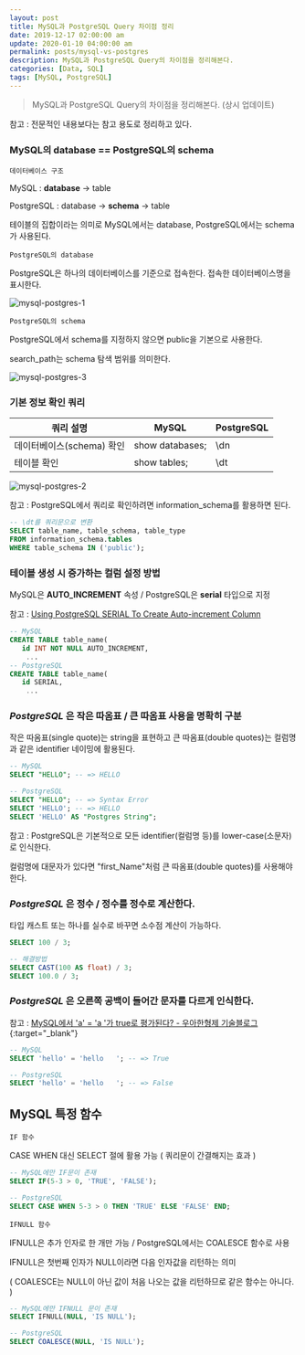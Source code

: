 ```yaml
---
layout: post
title: MySQL과 PostgreSQL Query 차이점 정리
date: 2019-12-17 02:00:00 am
update: 2020-01-10 04:00:00 am
permalink: posts/mysql-vs-postgres
description: MySQL과 PostgreSQL Query의 차이점을 정리해본다.
categories: [Data, SQL]
tags: [MySQL, PostgreSQL]
---
```


> MySQL과 PostgreSQL Query의 차이점을 정리해본다. (상시 업데이트)

참고 : 전문적인 내용보다는 참고 용도로 정리하고 있다.

### MySQL의 database == PostgreSQL의 schema

    데이터베이스 구조

MySQL : **database** -> table

PostgreSQL : database -> **schema** -> table

테이블의 집합이라는 의미로 MySQL에서는 database, PostgreSQL에서는 schema가 사용된다.

`PostgreSQL의 database`

PostgreSQL은 하나의 데이터베이스를 기준으로 접속한다. 접속한 데이터베이스명을 표시한다.

![mysql-postgres-1]({{site.baseurl}}/assets/img/sql/mysql-postgres-1.png)

`PostgreSQL의 schema`

PostgreSQL에서 schema를 지정하지 않으면 public을 기본으로 사용한다.

search_path는 schema 탐색 범위를 의미한다.

![mysql-postgres-3]({{site.baseurl}}/assets/img/sql/mysql-postgres-3.png)

### 기본 정보 확인 쿼리

|     쿼리 설명     |      MySQL        |        PostgreSQL      |
|--------------------|-----------------|--------------------|
|데이터베이스(schema) 확인| show databases; | \dn |
|테이블 확인 | show tables; | \dt |

![mysql-postgres-2]({{site.baseurl}}/assets/img/sql/mysql-postgres-2.png)

참고 : PostgreSQL에서 쿼리로 확인하려면 information_schema를 활용하면 된다.

```sql
-- \dt를 쿼리문으로 변환
SELECT table_name, table_schema, table_type
FROM information_schema.tables
WHERE table_schema IN ('public');
```

### 테이블 생성 시 증가하는 컬럼 설정 방법

MySQL은 **AUTO_INCREMENT** 속성 / PostgreSQL은 **serial** 타입으로 지정

참고 : [Using PostgreSQL SERIAL To Create Auto-increment Column](http://www.postgresqltutorial.com/postgresql-serial/)

``` sql
-- MySQL
CREATE TABLE table_name(
   id INT NOT NULL AUTO_INCREMENT,
    ...
-- PostgreSQL
CREATE TABLE table_name(
   id SERIAL,
    ...
```

### *PostgreSQL* 은 작은 따옴표 / 큰 따옴표 사용을 명확히 구분

작은 따옴표(single quote)는 string을 표현하고 큰 따옴표(double quotes)는 컬럼명과 같은 identifier 네이밍에 활용된다.

``` sql
-- MySQL
SELECT "HELLO"; -- => HELLO

-- PostgreSQL
SELECT "HELLO"; -- => Syntax Error
SELECT 'HELLO'; -- => HELLO
SELECT 'HELLO' AS "Postgres String";
```

참고 : PostgreSQL은 기본적으로 모든 identifier(컬럼명 등)를 lower-case(소문자)로 인식한다.

컬럼명에 대문자가 있다면 "first_Name"처럼 큰 따옴표(double quotes)를 사용해야 한다.

### *PostgreSQL* 은 정수 / 정수를 정수로 계산한다.

타입 캐스트 또는 하나를 실수로 바꾸면 소수점 계산이 가능하다.

``` sql
SELECT 100 / 3;

-- 해결방법
SELECT CAST(100 AS float) / 3;
SELECT 100.0 / 3; 
```

### *PostgreSQL* 은 오른쪽 공백이 들어간 문자를 다르게 인식한다.

참고 : [MySQL에서 'a' = 'a '가 true로 평가된다? - 우아한형제 기술블로그](http://woowabros.github.io/study/2018/02/26/mysql-char-comparison.html#postgresql%EC%9D%80-%EC%99%9C){:target="_blank"}

``` sql
-- MySQL
SELECT 'hello' = 'hello   '; -- => True

-- PostgreSQL
SELECT 'hello' = 'hello   '; -- => False
```

## MySQL 특정 함수

`IF 함수`

CASE WHEN 대신 SELECT 절에 활용 가능 ( 쿼리문이 간결해지는 효과 )

``` sql
-- MySQL에만 IF문이 존재
SELECT IF(5-3 > 0, 'TRUE', 'FALSE');

-- PostgreSQL 
SELECT CASE WHEN 5-3 > 0 THEN 'TRUE' ELSE 'FALSE' END;
```

`IFNULL 함수`

IFNULL은 추가 인자로 한 개만 가능 / PostgreSQL에서는 COALESCE 함수로 사용

IFNULL은 첫번째 인자가 NULL이라면 다음 인자값을 리턴하는 의미 

( COALESCE는 NULL이 아닌 값이 처음 나오는 값을 리턴하므로 같은 함수는 아니다. )

``` sql
-- MySQL에만 IFNULL 문이 존재
SELECT IFNULL(NULL, 'IS NULL');

-- PostgreSQL 
SELECT COALESCE(NULL, 'IS NULL');
```